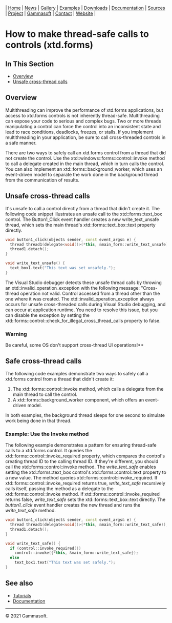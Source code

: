 | [Home](home.md) | [News](news.md) | [Gallery](gallery.md) | [Examples](examples.md) | [Downloads](downloads.md) | [Documentation](documentation.md) | [Sources](https://github.com/gammasoft71/xtd) | [Project](https://sourceforge.net/projects/xtdpro/) | [Gammasoft](gammasoft.md)  | [Contact](contact.md) | [Website](https://gammasoft71.wixsite.com/xtdpro) |

# How to make thread-safe calls to controls (xtd.forms)

## In This Section

* [Overview](#overview)
* [Unsafe cross-thread calls](#unsafe-cross-thread-calls)

## Overview

Multithreading can improve the performance of xtd.forms applications, but access to xtd.forms controls is not inherently thread-safe.
Multithreading can expose your code to serious and complex bugs.
Two or more threads manipulating a control can force the control into an inconsistent state and lead to race conditions, deadlocks, freezes, or stalls.
If you implement multithreading in your application, be sure to call cross-threaded controls in a safe manner.

There are two ways to safely call an xtd.forms control from a thread that did not create the control.
Use the xtd::windows::forms::control::invoke method to call a delegate created in the main thread, which in turn calls the control.
You can also implement an xtd::forms::background_worker, which uses an event-driven model to separate the work done in the background thread from the communication of results.

## Unsafe cross-thread calls

It's unsafe to call a control directly from a thread that didn't create it.
The following code snippet illustrates an unsafe call to the xtd::forms::text_box control.
The Button1_Click event handler creates a new write_text_unsafe thread, which sets the main thread's xtd::forms::text_box::text property directly.

```c++
void button1_click(object& sender, const event_args& e) {
  thread thread1(delegate<void()>(*this, &main_form::write_text_unsafe));
  thread1.detach();
}

void write_text_unsafe() {
  text_box1.text("This text was set unsafely.");
}
```

The Visual Studio debugger detects these unsafe thread calls by throwing an xtd::invalid_operation_exception with the following message: "Cross-thread operation not valid.
Control accessed from a thread other than the one where it was created.
The xtd::invalid_operation_exception always occurs for unsafe cross-threaded calls during Visual Studio debugging, and can occur at application runtime.
You need to resolve this issue, but you can disable the exception by setting the xtd::forms::control::check_for_illegal_cross_thread_calls property to false.

### Warning

Be careful, some OS don't support cross-thread UI operations!**

## Safe cross-thread calls

The following code examples demonstrate two ways to safely call a xtd.forms control from a thread that didn't create it:
1. The xtd::forms::control::invoke method, which calls a delegate from the main thread to call the control.
2. A xtd::forms::background_worker component, which offers an event-driven model.

In both examples, the background thread sleeps for one second to simulate work being done in that thread.

### Example: Use the Invoke method

The following example demonstrates a pattern for ensuring thread-safe calls to a xtd.forms control. It queries the xtd::forms::control::invoke_required property, which compares the control's creating thread ID to the calling thread ID. If they're different, you should call the xtd::forms::control::invoke method.
The *write_text_safe* enables setting the xtd::forms::text_box control's xtd::forms::control::text property to a new value. The method queries xtd::forms::control::invoke_required. If xtd::forms::control::invoke_required returns true, *write_text_safe* recursively calls itself, passing the method as a delegate to the xtd::forms::control::invoke method. If xtd::forms::control::invoke_required returns false, *write_text_safe* sets the xtd::forms::text_box::text directly. The *button1_click* event handler creates the new thread and runs the *write_text_safe* method.

```c++
void button1_click(object& sender, const event_args& e) {
  thread thread1(delegate<void()>(*this, &main_form::write_text_safe));
  thread1.detach();
}

void write_text_safe() {
  if (control::invoke_required())
    control::invoke({*this, &main_form::write_text_safe});
  else
    text_box1.text("This text was set safely.");
}
```

## See also

* [Tutorials](tutorials.md)
* [Documentation](documentation.md)

______________________________________________________________________________________________

© 2021 Gammasoft.
